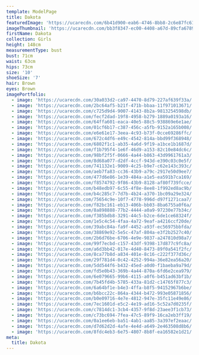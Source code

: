 ```yaml
---
template: ModelPage
title: Dakota
featuredImage: 'https://ucarecdn.com/6b41d900-eab6-4746-8bb8-2c6e87fc61c8/'
imageThumbnail: 'https://ucarecdn.com/bb3f8347-ec00-4408-a67d-89cfa6789200/'
firstName: Dakota
collection: Girls
height: 148cm
measurementType: bust
bust: 71cm
waist: 63cm
hips: 73cm
size: '10'
shoeSize: '7'
hair: Brown
eyes: Brown
imagePortfolio:
  - image: 'https://ucarecdn.com/30a033d2-ca97-4470-8d79-227af639f33a/'
  - image: 'https://ucarecdn.com/2bc64af5-b21f-471b-bbaa-11f971013671/'
  - image: 'https://ucarecdn.com/c725d9d4-9007-4143-8b2a-9813254598db/'
  - image: 'https://ucarecdn.com/fecf2dad-19f8-4958-b279-1889a0193a16/'
  - image: 'https://ucarecdn.com/64ffa601-eaca-40e5-88c5-938869e6e1ae/'
  - image: 'https://ucarecdn.com/01cf6b17-c387-456c-a5fb-9152a165b008/'
  - image: 'https://ucarecdn.com/e6e61e17-3eea-4c93-b73f-0cce69286ffc/'
  - image: 'https://ucarecdn.com/672c4df6-e49c-4542-814a-bbd99f368948/'
  - image: 'https://ucarecdn.com/6802f1c1-ab35-4a6d-9f19-a1bce1b1687d/'
  - image: 'https://ucarecdn.com/f1b795f4-1e6f-46d9-a153-82c10e84dc6c/'
  - image: 'https://ucarecdn.com/98bf2f5f-0666-4a44-b863-43d9961761a3/'
  - image: 'https://ucarecdn.com/8d68a077-d2df-4ccf-943d-e390c03c0e5f/'
  - image: 'https://ucarecdn.com/741132e1-9009-4c25-b9e7-c62e143c393c/'
  - image: 'https://ucarecdn.com/aeb7fa83-cc36-43b9-a79c-2917e50d9ee7/'
  - image: 'https://ucarecdn.com/477d6e86-1e39-484a-a1e5-ea591b7ca169/'
  - image: 'https://ucarecdn.com/f8574792-9f86-43b9-8128-af80f739fcce/'
  - image: 'https://ucarecdn.com/b48edb97-6c55-4f8e-8ee8-1f992ed8ac9b/'
  - image: 'https://ucarecdn.com/b4c285c7-7d7b-4b24-a370-1bc09a29e324/'
  - image: 'https://ucarecdn.com/75654c9e-10f7-4778-996d-d97f1271caa7/'
  - image: 'https://ucarecdn.com/f82bc161-eb13-406b-bb03-8ba6755a0f6a/'
  - image: 'https://ucarecdn.com/8a898888-77b2-4444-a0a9-97230e77b34c/'
  - image: 'https://ucarecdn.com/f385bdb8-3291-44c5-b2ce-6de1ce68324f/'
  - image: 'https://ucarecdn.com/1e5c4c54-4faa-4a72-9eaf-a4216ccf20de/'
  - image: 'https://ucarecdn.com/39abc84a-fa9f-4452-a93f-ec56975bbfda/'
  - image: 'https://ucarecdn.com/38869e92-5e5c-47af-804a-e3f2b2527c40/'
  - image: 'https://ucarecdn.com/2b6d76be-6706-4e9e-9837-a247810d98a7/'
  - image: 'https://ucarecdn.com/99f7ecbd-c157-43df-9398-17d877c9fc8a/'
  - image: 'https://ucarecdn.com/a6d3bb42-017e-4d40-8473-89f0a541f2fc/'
  - image: 'https://ucarecdn.com/8ca77b8d-a834-401e-8c16-c222f377d36c/'
  - image: 'https://ucarecdn.com/29f781d4-0c42-4252-994a-36e82ea56a20/'
  - image: 'https://ucarecdn.com/5dd544f6-b432-45ed-a0d0-f1baeba9a79d/'
  - image: 'https://ucarecdn.com/fd5e0b43-369b-4a44-870a-6fd6e2cea979/'
  - image: 'https://ucarecdn.com/6e079665-99b6-4115-a0f6-b451ad63bf1b/'
  - image: 'https://ucarecdn.com/7b45fd4b-5785-433a-81d2-c14765f877c3/'
  - image: 'https://ucarecdn.com/6a64bf1e-b4e3-4ffa-b8f5-94152967b6be/'
  - image: 'https://ucarecdn.com/b6bcc22c-864a-4344-b472-993e05871856/'
  - image: 'https://ucarecdn.com/b0e09716-4e7e-4812-947e-35fc11e49e86/'
  - image: 'https://ucarecdn.com/7ec1601d-e5c2-4e19-ad16-5c52a7d0235f/'
  - image: 'https://ucarecdn.com/c7814dc1-3cb4-4357-9f8d-23aee3f1cb73/'
  - image: 'https://ucarecdn.com/c73bc694-7fea-47c5-89f9-16ca2eb3ff19/'
  - image: 'https://ucarecdn.com/0a1ee6eb-ba51-4ab1-aa85-3a397ef2eaac/'
  - image: 'https://ucarecdn.com/d7d62d2d-4afe-4e4d-a649-2e463508d8b6/'
  - image: 'https://ucarecdn.com/8fdc4eb3-6e75-4807-8b8f-ea16582e1d21/'
meta:
  title: Dakota
---
```



